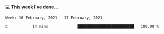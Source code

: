 💻 **This week I've done...**

<!--START_SECTION:waka-->
```text
Week: 10 February, 2021 - 17 February, 2021

C           14 mins             █████████████████████████   100.00 %
```
<!--END_SECTION:waka-->
